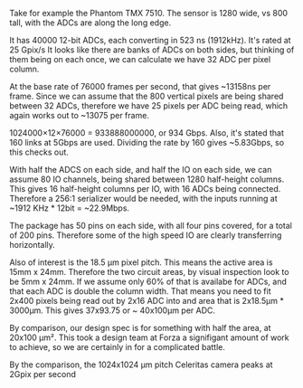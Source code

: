 Take for example the Phantom TMX 7510. The sensor is 1280 wide, vs 800 tall, with the ADCs are along the long edge.

It has 40000 12-bit ADCs, each converting in 523 ns (1912kHz). It's rated at 25 Gpix/s
It looks like there are banks of ADCs on both sides, but thinking of them being on each once, we can calculate we have 32 ADC per pixel column.

At the base rate of 76000 frames per second, that gives ~13158ns per frame. Since we can assume that the 800 vertical pixels are being shared between 32 ADCs, therefore we have 25 pixels per ADC being read, which again works out to ~13075 per frame.

1024000×12×76000 = 933888000000, or 934 Gbps. Also, it's stated that 160 links at 5Gbps are used. Dividing the rate by 160 gives ~5.83Gbps, so this checks out.

With half the ADCS on each side, and half the IO on each side, we can assume 80 IO channels, being shared between 1280 half-height columns. This gives 16 half-height columns per IO, with 16 ADCs being connected. Therefore a 256:1 serializer would be needed, with the inputs running at ~1912 KHz * 12bit = ~22.9Mbps.

The package has 50 pins on each side, with all four pins covered, for a total of 200 pins. Therefore some of the high speed IO are clearly transferring horizontally.

Also of interest is the 18.5 µm pixel pitch. This means the active area is 15mm x 24mm. Therefore the two circuit areas, by visual inspection look to be 5mm x 24mm. If we assume only 60% of that is availabe for ADCs, and that each ADC is double the column width. That means you need to fit 2x400 pixels being read out by 2x16 ADC into and area that is 2x18.5µm * 3000µm. This gives 37x93.75 or ~ 40x100µm per ADC.

By comparison, our design spec is for something with half the area, at 20x100 μm². This took a design team at Forza a signifigant amount of work to achieve, so we are certainly in for a complicated battle.

By the comparison, the 1024x1024 µm pitch Celeritas camera peaks at 2Gpix per second